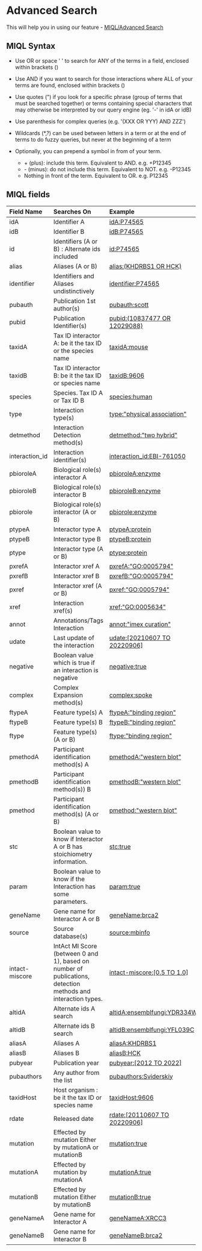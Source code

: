# Advanced Search

This will help you in using our feature - [MIQL/Advanced Search](https://www.ebi.ac.uk/intact/home#advanced-search)

## MIQL Syntax

* Use OR or space ' ' to search for ANY of the terms in a field, enclosed within brackets ()

* Use AND if you want to search for those interactions where ALL of your terms are found, enclosed within brackets ()

* Use quotes (") if you look for a specific phrase (group of terms that must be searched together) or terms containing special characters that may otherwise be interpreted by our query engine (eg. '-' in idA or idB) 

* Use parenthesis for complex queries (e.g. '(XXX OR YYY) AND ZZZ')

* Wildcards (*,?) can be used between letters in a term or at the end of terms to do fuzzy queries,
but never at the beginning of a term 

* Optionally, you can prepend a symbol in from of your term.

    * \+ (plus): include this term. Equivalent to AND. e.g. +P12345
    * \- (minus): do not include this term. Equivalent to NOT. e.g. -P12345
    * Nothing in front of the term. Equivalent to OR. e.g. P12345


## MIQL fields

| Field Name | Searches On | Example |
| :--- | :--- | :--- |
| idA | Identifier A | [idA:P74565](https://intact-portal.github.io/intact-portal-view/search?query=idA:P74565) |
| idB | Identifier B | [idB:P74565](https://intact-portal.github.io/intact-portal-view/search?query=idB:P74565) |
| id | Identifiers (A or B) : Alternate ids included | [id:P74565](https://intact-portal.github.io/intact-portal-view/search?query=id:P74565) |
| alias | Aliases (A or B) | [alias:(KHDRBS1 OR HCK)](<https://intact-portal.github.io/intact-portal-view/search?query=alias:(KHDRBS1 OR HCK)>) |
| identifier | Identifiers and Aliases undistinctively | [identifier:P74565](https://intact-portal.github.io/intact-portal-view/search?query=identifier:P74565) |
| pubauth | Publication 1st author(s) | [pubauth:scott](https://intact-portal.github.io/intact-portal-view/search?query=pubauth:scott) |
| pubid | Publication Identifier(s) | [pubid:(10837477 OR 12029088)](<https://intact-portal.github.io/intact-portal-view/search?query=pubid:(10837477 OR 12029088)>) |
| taxidA | Tax ID interactor A: be it the tax ID or the species name | [taxidA:mouse](https://intact-portal.github.io/intact-portal-view/search?query=taxidA:mouse) |
| taxidB | Tax ID interactor B: be it the tax ID or species name | [taxidB:9606](https://intact-portal.github.io/intact-portal-view/search?query=taxidB:9606) |
| species | Species. Tax ID A or Tax ID B | [species:human](https://intact-portal.github.io/intact-portal-view/search?query=species:human) |
| type | Interaction type(s) | [type:"physical association"](<https://intact-portal.github.io/intact-portal-view/search?query=type:"physical association">) |
| detmethod | Interaction Detection method(s) | [detmethod:"two hybrid"](<https://intact-portal.github.io/intact-portal-view/search?query=detmethod:"two hybrid">) |
| interaction_id | Interaction identifier(s) | [interaction_id:EBI-761050](https://intact-portal.github.io/intact-portal-view/search?query=interaction_id:EBI-761050) |
| pbioroleA | Biological role(s) interactor A | [pbioroleA:enzyme](https://intact-portal.github.io/intact-portal-view/search?query=pbioroleA:enzyme) |
| pbioroleB | Biological role(s) interactor B | [pbioroleB:enzyme](https://intact-portal.github.io/intact-portal-view/search?query=pbioroleB:enzyme) |
| pbiorole | Biological role(s) interactor (A or B) | [pbiorole:enzyme](https://intact-portal.github.io/intact-portal-view/search?query=pbiorole:enzyme) |
| ptypeA | Interactor type A | [ptypeA:protein](https://intact-portal.github.io/intact-portal-view/search?query=ptypeA:protein) |
| ptypeB | Interactor type B | [ptypeB:protein](https://intact-portal.github.io/intact-portal-view/search?query=ptypeB:protein) |
| ptype | Interactor type (A or B) | [ptype:protein](https://intact-portal.github.io/intact-portal-view/search?query=ptype:protein) |
| pxrefA | Interactor xref A | [pxrefA:"GO:0005794"](https://intact-portal.github.io/intact-portal-view/search?query=pxrefA:"GO:0005794") |
| pxrefB | Interactor xref B | [pxrefB:"GO:0005794"](https://intact-portal.github.io/intact-portal-view/search?query=pxrefB:"GO:0005794") |
| pxref | Interactor xref (A or B) | [pxref:"GO:0005794"](https://intact-portal.github.io/intact-portal-view/search?query=pxref:"GO:0005794") |
| xref | Interaction xref(s) | [xref:"GO:0005634"](https://intact-portal.github.io/intact-portal-view/search?query=xref:"GO:0005634") |
| annot | Annotations/Tags Interaction | [annot:"imex curation"](<https://intact-portal.github.io/intact-portal-view/search?query= annot:"imex curation">) |
| udate | Last update of the interaction | [udate:[20210607 TO 20220906]](<https://intact-portal.github.io/intact-portal-view/search?query=udate:[20210607 TO 20220906]>) |
| negative | Boolean value which is true if an interaction is negative | [negative:true](https://intact-portal.github.io/intact-portal-view/search?query=negative:true) |
| complex | Complex Expansion method(s) | [complex:spoke](https://intact-portal.github.io/intact-portal-view/search?query=complex:spoke) |
| ftypeA | Feature type(s) A | [ftypeA:"binding region"](<https://intact-portal.github.io/intact-portal-view/search?query=ftypeA:"binding region">) |
| ftypeB | Feature type(s) B | [ftypeB:"binding region"](<https://intact-portal.github.io/intact-portal-view/search?query=ftypeB:"binding region">) |
| ftype | Feature type(s) (A or B) | [ftype:"binding region"](<https://intact-portal.github.io/intact-portal-view/search?query=ftype:"binding region">) |
| pmethodA | Participant identification method(s) A | [pmethodA:"western blot"](<https://intact-portal.github.io/intact-portal-view/search?query=pmethodA:"western blot">) |
| pmethodB | Participant identification method(s)) B | [pmethodB:"western blot"](<https://intact-portal.github.io/intact-portal-view/search?query=pmethodB:"western blot">) |
| pmethod | Participant identification method(s) (A or B) | [pmethod:"western blot"](<https://intact-portal.github.io/intact-portal-view/search?query=pmethod:"western blot">) |
| stc | Boolean value to know if Interactor A or B has stoichiometry information. | [stc:true](https://intact-portal.github.io/intact-portal-view/search?query=stc:true) |
| param | Boolean value to know if the Interaction has some parameters. | [param:true](https://intact-portal.github.io/intact-portal-view/search?query=param:true) |
| geneName | Gene name for Interactor A or B | [geneName:brca2](https://intact-portal.github.io/intact-portal-view/search?query=geneName:brca2) |
| source | Source database(s) | [source:mbinfo](https://intact-portal.github.io/intact-portal-view/search?query=source:mbinfo) |
| intact-miscore | IntAct MI Score (between 0 and 1), based on number of publications, detection methods and interaction types. | [intact-miscore:[0.5 TO 1.0]](<https://intact-portal.github.io/intact-portal-view/search?query=intact-miscore:[0.5 TO 1.0]>) |
| altidA | Alternate ids A search | [altidA:ensemblfungi:YDR334W](https://intact-portal.github.io/intact-portal-view/search?query=altidA:ensemblfungi:YDR334W) |
| altidB | Alternate ids B search | [altidB:ensemblfungi:YFL039C](https://intact-portal.github.io/intact-portal-view/search?query=altidB:ensemblfungi:YFL039C) |
| aliasA | Aliases A | [aliasA:KHDRBS1](https://intact-portal.github.io/intact-portal-view/search?query=aliasA:KHDRBS1) |
| aliasB | Aliases B | [aliasB:HCK](https://intact-portal.github.io/intact-portal-view/search?query=aliasB:HCK) |
| pubyear | Publication year | [pubyear:[2012 TO 2022]](<https://intact-portal.github.io/intact-portal-view/search?query=pubyear:[2012 TO 2022]>) |
| pubauthors | Any author from the list | [pubauthors:Sviderskiy](https://intact-portal.github.io/intact-portal-view/search?query=pubauthors:Sviderskiy) |
| taxidHost | Host organism : be it the tax ID or species name| [taxidHost:9606](https://intact-portal.github.io/intact-portal-view/search?query=taxidHost:9606) |
| rdate | Released date | [rdate:[20110607 TO 20220906]](<https://intact-portal.github.io/intact-portal-view/search?query=rdate:[20110607 TO 20220906]>) |
| mutation | Effected by mutation Either by mutationA or mutationB | [mutation:true](https://intact-portal.github.io/intact-portal-view/search?query=mutation:true) |
| mutationA | Effected by mutation by mutationA | [mutationA:true](https://intact-portal.github.io/intact-portal-view/search?query=mutationA:true) |
| mutationB | Effected by mutation Either by mutationB | [mutationB:true](https://intact-portal.github.io/intact-portal-view/search?query=mutationB:true) |
| geneNameA | Gene name for Interactor A | [geneNameA:XRCC3](https://intact-portal.github.io/intact-portal-view/search?query=geneNameA:XRCC3) |
| geneNameB | Gene name for Interactor B | [geneNameB:brca2](https://intact-portal.github.io/intact-portal-view/search?query=geneNameB:brca2) |
